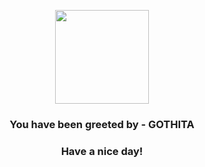 <p align="center">
            <img src="https://raw.githubusercontent.com/PokeAPI/sprites/master/sprites/pokemon/574.png" width="150" height="150">
          </p>
          <h3 align="center">You have been greeted by - <b>GOTHITA</b></h3>
          <h3 align="center">Have a nice day!</h3>
